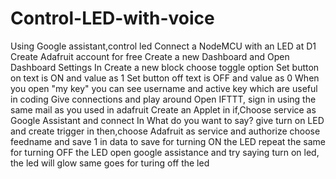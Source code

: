 # Control-LED-with-voice
Using Google assistant,control led
Connect a NodeMCU with an LED at D1
Create Adafruit account for free
Create a new Dashboard and Open Dashboard Settings
In Create a new block choose toggle option
Set button on text is ON and value as 1
Set button off text is OFF and value as 0
When you open "my key" you can see username and active key which are useful in coding
Give connections and play around
Open IFTTT, sign in using the same mail as you used in adafruit
Create an Applet
in if,Choose service as Google Assistant and connect
In What do you want to say? give turn on LED and create trigger
in then,choose Adafruit as service and authorize
choose feedname and save 1 in data to save for turning ON the LED
repeat the same for turning OFF the LED
open google assistance and try saying turn on led, the led will glow
same goes for turing off the led
